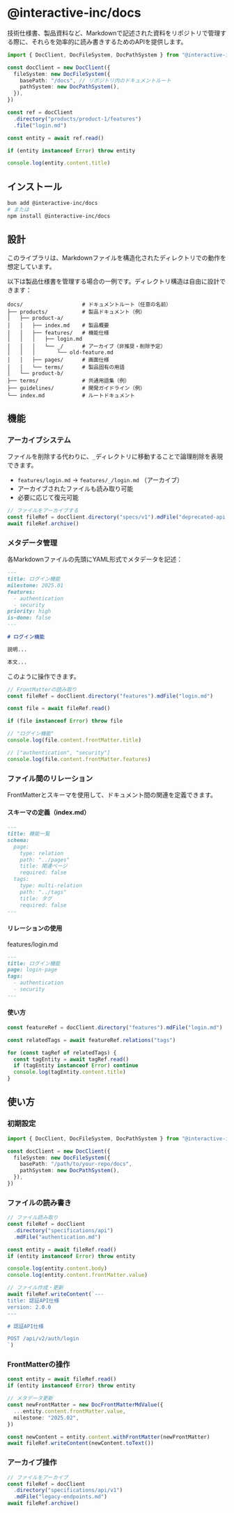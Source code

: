 # @interactive-inc/docs

技術仕様書、製品資料など、Markdownで記述された資料をリポジトリで管理する際に、それらを効率的に読み書きするためのAPIを提供します。

```ts
import { DocClient, DocFileSystem, DocPathSystem } from "@interactive-inc/docs-client"

const docClient = new DocClient({
  fileSystem: new DocFileSystem({
    basePath: "/docs", // リポジトリ内のドキュメントルート
    pathSystem: new DocPathSystem(),
  }),
})

const ref = docClient
  .directory("products/product-1/features")
  .file("login.md")

const entity = await ref.read()

if (entity instanceof Error) throw entity

console.log(entity.content.title)
```

## インストール

```bash
bun add @interactive-inc/docs
# または
npm install @interactive-inc/docs
```

## 設計

このライブラリは、Markdownファイルを構造化されたディレクトリでの動作を想定しています。

以下は製品仕様書を管理する場合の一例です。ディレクトリ構造は自由に設計できます：

```
docs/                   # ドキュメントルート（任意の名前）
├── products/           # 製品ドキュメント（例）
│   ├── product-a/
│   │   ├── index.md    # 製品概要
│   │   ├── features/   # 機能仕様
│   │   │   ├── login.md
│   │   │   └── _/      # アーカイブ（非推奨・削除予定）
│   │   │       └── old-feature.md
│   │   ├── pages/      # 画面仕様
│   │   └── terms/      # 製品固有の用語
│   └── product-b/
├── terms/              # 共通用語集（例）
├── guidelines/         # 開発ガイドライン（例）
└── index.md            # ルートドキュメント
```

## 機能

### アーカイブシステム

ファイルを削除する代わりに、`_`ディレクトリに移動することで論理削除を表現できます。

- `features/login.md` → `features/_/login.md` （アーカイブ）
- アーカイブされたファイルも読み取り可能
- 必要に応じて復元可能

```ts
// ファイルをアーカイブする
const fileRef = docClient.directory("specs/v1").mdFile("deprecated-api.md")
await fileRef.archive()
```

### メタデータ管理

各Markdownファイルの先頭にYAML形式でメタデータを記述：

```markdown
---
title: ログイン機能
milestone: 2025.01
features:
  - authentication
  - security
priority: high
is-done: false
---

# ログイン機能

説明...

本文...
```

このように操作できます。

```ts
// FrontMatterの読み取り
const fileRef = docClient.directory("features").mdFile("login.md")

const file = await fileRef.read()

if (file instanceof Error) throw file

// "ログイン機能"
console.log(file.content.frontMatter.title)

// ["authentication", "security"]
console.log(file.content.frontMatter.features)
```

### ファイル間のリレーション

FrontMatterとスキーマを使用して、ドキュメント間の関連を定義できます。

#### スキーマの定義（index.md）

```markdown
---
title: 機能一覧
schema:
  page:
    type: relation
    path: "../pages"
    title: 関連ページ
    required: false
  tags:
    type: multi-relation
    path: "../tags"
    title: タグ
    required: false
---
```

#### リレーションの使用

features/login.md

```markdown
---
title: ログイン機能
page: login-page
tags:
  - authentication
  - security
---
```

#### 使い方

```ts
const featureRef = docClient.directory("features").mdFile("login.md")

const relatedTags = await featureRef.relations("tags")

for (const tagRef of relatedTags) {
  const tagEntity = await tagRef.read()
  if (tagEntity instanceof Error) continue
  console.log(tagEntity.content.title)
}
```

## 使い方

### 初期設定

```ts
import { DocClient, DocFileSystem, DocPathSystem } from "@interactive-inc/docs-client"

const docClient = new DocClient({
  fileSystem: new DocFileSystem({
    basePath: "/path/to/your-repo/docs",
    pathSystem: new DocPathSystem(),
  }),
})
```

### ファイルの読み書き

```ts
// ファイル読み取り
const fileRef = docClient
  .directory("specifications/api")
  .mdFile("authentication.md")

const entity = await fileRef.read()
if (entity instanceof Error) throw entity

console.log(entity.content.body)
console.log(entity.content.frontMatter.value)

// ファイル作成・更新
await fileRef.writeContent(`---
title: 認証API仕様
version: 2.0.0
---

# 認証API仕様

POST /api/v2/auth/login
`)
```

### FrontMatterの操作

```ts
const entity = await fileRef.read()
if (entity instanceof Error) throw entity

// メタデータ更新
const newFrontMatter = new DocFrontMatterMdValue({
  ...entity.content.frontMatter.value,
  milestone: "2025.02",
})

const newContent = entity.content.withFrontMatter(newFrontMatter)
await fileRef.writeContent(newContent.toText())
```

### アーカイブ操作

```ts
// ファイルをアーカイブ
const fileRef = docClient
  .directory("specifications/api/v1")
  .mdFile("legacy-endpoints.md")
await fileRef.archive()
```
